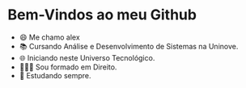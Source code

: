 # Bem-Vindos ao meu Github

- 😄 Me chamo alex 
- 📚 Cursando Análise e Desenvolvimento de Sistemas na Uninove.
- 🌐 Iniciando neste Universo Tecnológico.
- 👨🏻‍🎓 Sou formado em Direito.
- 📖 Estudando sempre.



<!--
**Alexcarmona1/Alexcarmona1** is a ✨ _special_ ✨ repository because its `README.md` (this file) appears on your GitHub profile.

Here are some ideas to get you started:

- 🔭 I’m currently working on ...
- 🌱 I’m currently learning ...
- 👯 I’m looking to collaborate on ...
- 🤔 I’m looking for help with ...
- 💬 Ask me about ...
- 📫 How to reach me: ...
- 😄 Pronouns: ...
- ⚡ Fun fact: ...
-->
